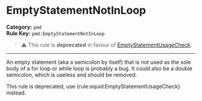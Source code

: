 
# EmptyStatementNotInLoop
**Category:** `pmd`<br/>
**Rule Key:** `pmd:EmptyStatementNotInLoop`<br/>
> :warning: This rule is **deprecated** in favour of [EmptyStatementUsageCheck](https://rules.sonarsource.com/java/RSPEC-mptyStatementUsageCheck).

-----

An empty statement (aka a semicolon by itself) that is not used as the sole body of a for loop or while loop is probably a bug. It could also be a double semicolon, which is useless and should be removed.

<p>
  This rule is deprecated, use {rule:squid:EmptyStatementUsageCheck} instead.
</p>

